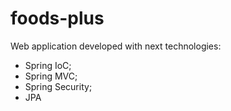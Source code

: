 # foods-plus
Web application developed with next technologies: 
- Spring IoC;
- Spring MVC;
- Spring Security;
- JPA
